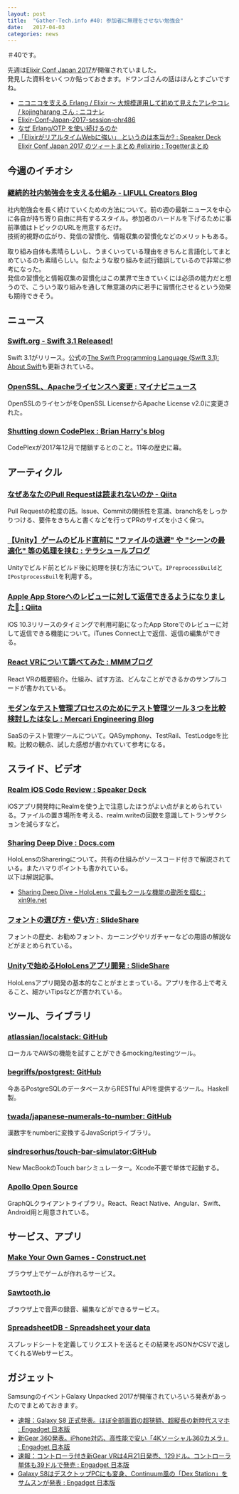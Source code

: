 ```yaml
---
layout: post
title:  "Gather-Tech.info #40: 参加者に無理をさせない勉強会"
date:   2017-04-03
categories: news
---
```


＃40です。

先週は[Elixir Conf Japan 2017](http://www.elixirconf.jp/)が開催されていました。  
発見した資料をいくつか貼っておきます。ドワンゴさんの話はほんとすごいですね。

- [ニコニコを支える Erlang / Elixir 〜 大規模運用して初めて見えたアレやコレ / kojingharang さん : ニコナレ](http://niconare.nicovideo.jp/watch/kn2397)
- [Elixir-Conf-Japan-2017-session-ohr486](https://www.slideshare.net/ohr486/elixirconfjapan2017sessionohr486)
- [なぜ Erlang/OTP を使い続けるのか](https://gist.github.com/voluntas/81ab2fe15372c9c67f3e0b12b3f534fa)
- [「ElixirがリアルタイムWebに強い」 というのは本当か? : Speaker Deck](https://speakerdeck.com/mururu/elixirkariarutaimuwebniqiang-i-toiufalsehaben-dang-ka)
[Elixir Conf Japan 2017 のツィートまとめ #elixirjp : Togetterまとめ](https://togetter.com/li/1096588)

## 今週のイチオシ

### [継続的社内勉強会を支える仕組み - LIFULL Creators Blog](http://www.lifull.blog/entry/2017/03/31/144317)

社内勉強会を長く続けていくための方法について。前の週の最新ニュースを中心に各自が持ち寄り自由に共有するスタイル。参加者のハードルを下げるために事前準備はトピックのURLを用意するだけ。  
技術的視野の広がり、発信の習慣化、情報収集の習慣化などのメリットもある。

取り組み自体も素晴らしいし、うまくいっている理由をきちんと言語化してまとめているのも素晴らしい。似たような取り組みを試行錯誤しているので非常に参考になった。  
発信の習慣化と情報収集の習慣化はこの業界で生きていくには必須の能力だと想うので、こういう取り組みを通して無意識の内に若手に習慣化させるという効果も期待できそう。

## ニュース

### [Swift.org - Swift 3.1 Released!](https://swift.org/blog/swift-3-1-released/)

Swift 3.1がリリース。公式の[The Swift Programming Language (Swift 3.1): About Swift](https://developer.apple.com/library/content/documentation/Swift/Conceptual/Swift_Programming_Language/index.html#//apple_ref/doc/uid/TP40014097-CH3-ID0)も更新されている。

### [OpenSSL、Apacheライセンスへ変更 : マイナビニュース](http://news.mynavi.jp/news/2017/03/27/119/)

OpenSSLのライセンがをOpenSSL LicenseからApache License v2.0に変更された。

### [Shutting down CodePlex : Brian Harry's blog](https://blogs.msdn.microsoft.com/bharry/2017/03/31/shutting-down-codeplex/)

CodePlexが2017年12月で閉鎖するとのこと。11年の歴史に幕。

## アーティクル

### [なぜあなたのPull Requestは読まれないのか - Qiita](http://qiita.com/SpicyCoffee/items/b580afe3a86fabf61b1c)

Pull Requestの粒度の話。Issue、Commitの関係性を意識、branch名をしっかりつける、要件をきちんと書くなどを行ってPRのサイズを小さく保つ。

### [【Unity】ゲームのビルド直前に "ファイルの退避" や "シーンの最適化" 等の処理を挟む : テラシュールブログ](http://tsubakit1.hateblo.jp/entry/2017/03/27/235900)

Unityでビルド前とビルド後に処理を挟む方法について。`IPreprocessBuild`と`IPostprocessBuil`を利用する。

### [Apple App Storeへのレビューに対して返信できるようになりました🎉 : Qiita](http://qiita.com/mono0926/items/acef5cb3651620a355c3)

iOS 10.3リリースのタイミングで利用可能になったApp Storeでのレビューに対して返信できる機能について。iTunes Connect上で返信、返信の編集ができる。

### [React VRについて調べてみた : MMMブログ](http://blog.mmmcorp.co.jp/blog/2017/03/24/ReactVR/index.html)

React VRの概要紹介。仕組み、試す方法、どんなことができるかのサンプルコードが書かれている。

### [モダンなテスト管理プロセスのためにテスト管理ツール３つを比較検討したはなし : Mercari Engineering Blog](http://tech.mercari.com/entry/2017/03/30/100920)

SaaSのテスト管理ツールについて。QASymphony、TestRail、TestLodgeを比較。比較の観点、試した感想が書かれていて参考になる。

## スライド、ビデオ

### [Realm iOS Code Review : Speaker Deck](https://speakerdeck.com/usamik26/realm-ios-code-review)

iOSアプリ開発時にRealmを使う上で注意したほうがよい点がまとめられている。ファイルの置き場所を考える、realm.writeの回数を意識してトランザクションを減らすなど。

### [Sharing Deep Dive : Docs.com](https://docs.com/xin9le/1447/sharing-deep-dive)

HoloLensのShareringについて。共有の仕組みがソースコード付きで解説されている。またハマりポイントも書かれている。  
以下は解説記事。

- [Sharing Deep Dive - HoloLens で最もクールな機能の勘所を掴む : xin9le.net](http://blog.xin9le.net/entry/2017/03/26/195803)

### [フォントの選び方・使い方 : SlideShare](https://www.slideshare.net/kmaztani/ss-73651272)

フォントの歴史、お勧めフォント、カーニングやリガチャーなどの用語の解説などがまとめられている。

### [Unityで始めるHoloLensアプリ開発 : SlideShare](https://www.slideshare.net/noshipu/unityhololens)

HoloLensアプリ開発の基本的なことがまとまっている。アプリを作る上で考えること、細かいTipsなどが書かれている。

## ツール、ライブラリ

### [atlassian/localstack: GitHub](https://github.com/atlassian/localstack)

ローカルでAWSの機能を試すことができるmocking/testingツール。

### [begriffs/postgrest: GitHub](https://github.com/begriffs/postgrest)

今あるPostgreSQLのデータベースからRESTful APIを提供するツール。Haskell製。

### [twada/japanese-numerals-to-number: GitHub](https://github.com/twada/japanese-numerals-to-number)

漢数字をnumberに変換するJavaScriptライブラリ。

### [sindresorhus/touch-bar-simulator:GitHub](https://github.com/sindresorhus/touch-bar-simulator)

New MacBookのTouch barシミュレーター。Xcode不要で単体で起動する。

### [Apollo Open Source](http://dev.apollodata.com/)

GraphQLクライアントライブラリ。React、React Native、Angular、Swift、Android用と用意されている。

## サービス、アプリ

### [Make Your Own Games - Construct.net](https://www.construct.net/jp?v=1)

ブラウザ上でゲームが作れるサービス。

### [Sawtooth.io](https://www.sawtooth.io/#/)

ブラウザ上で音声の録音、編集などができるサービス。

### [SpreadsheetDB - Spreadsheet your data](https://www.spreadsheetdb.io/)

スプレッドシートを定義してリクエストを送るとその結果をJSONかCSVで返してくれるWebサービス。

## ガジェット

SamsungのイベントGalaxy Unpacked 2017が開催されていろいろ発表があったのでまとめておきます。

- [速報：Galaxy S8 正式発表。ほぼ全部画面の超狭額、超縦長の新時代スマホ : Engadget 日本版](http://japanese.engadget.com/2017/03/29/galaxy-s8/)
- [新Gear 360発表。iPhone対応、高性能で安い「4Kソーシャル360カメラ」 : Engadget 日本版](http://japanese.engadget.com/2017/03/29/gear-360-iphone-4k-360/)
- [速報：コントローラ付き新Gear VRは4月21日発売、129ドル。コントローラ単体も39ドルで発売 : Engadget 日本版](http://japanese.engadget.com/2017/03/29/gear-vr-4-21-129-39/)
- [Galaxy S8はデスクトップPCにも変身、Continuum風の「Dex Station」をサムスンが発表 : Engadget 日本版](http://japanese.engadget.com/2017/03/29/galaxy-s8-pc-dex/)